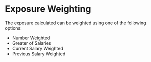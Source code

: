 # Exposure Weighting

The exposure calculated can be weighted using one of the following
options:

-   Number Weighted
-   Greater of Salaries
-   Current Salary Weighted
-   Previous Salary Weighted
